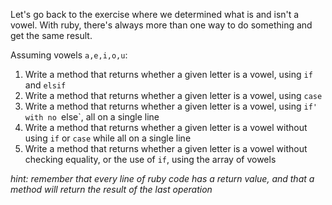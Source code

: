 Let's go back to the exercise where we determined what is and isn't a vowel. With ruby, there's always more than one way to do something and get the same result.

Assuming vowels `a,e,i,o,u`:

1. Write a method that returns whether a given letter is a vowel, using `if` and `elsif`
2. Write a method that returns whether a given letter is a vowel, using `case`
3. Write a method that returns whether a given letter is a vowel, using `if' with no `else`, all on a single line
4. Write a method that returns whether a given letter is a vowel without using `if` or `case` while all on a single line
5. Write a method that returns whether a given letter is a vowel without checking equality, or the use of `if`, using the array of vowels

*hint: remember that every line of ruby code has a return value, and that a method will return the result of the last operation*